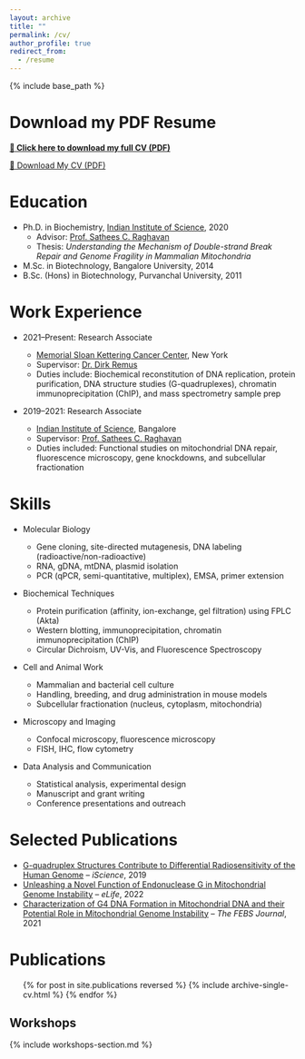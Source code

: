 ```yaml
---
layout: archive
title: ""
permalink: /cv/
author_profile: true
redirect_from:
  - /resume
---
```


{% include base_path %}

# Download my PDF Resume
**[📄 Click here to download my full CV (PDF)](/files/SumedhaDahal_CV_Scientist.pdf)**


<p><a href="/files/SumedhaDahal_CV_Scientist.pdf" target="_blank" class="btn btn--info">📄 Download My CV (PDF)</a></p>



Education
============
* Ph.D. in Biochemistry, [Indian Institute of Science](https://biochem.iisc.ac.in/sathees-c-raghavan.php), 2020  
  * Advisor: [Prof. Sathees C. Raghavan](https://satheesscrlab10.wixsite.com/website)  
  * Thesis: *Understanding the Mechanism of Double-strand Break Repair and Genome Fragility in Mammalian Mitochondria*
* M.Sc. in Biotechnology, Bangalore University, 2014  
* B.Sc. (Hons) in Biotechnology, Purvanchal University, 2011  

Work Experience
=================
* 2021–Present: Research Associate  
  * [Memorial Sloan Kettering Cancer Center](https://www.mskcc.org/research/ski/labs/members/sumedha-dahal), New York  
  * Supervisor: [Dr. Dirk Remus](https://www.mskcc.org/research/ski/labs/dirk-remus)  
  * Duties include: Biochemical reconstitution of DNA replication, protein purification, DNA structure studies (G-quadruplexes), chromatin immunoprecipitation (ChIP), and mass spectrometry sample prep  

* 2019–2021: Research Associate  
  * [Indian Institute of Science](https://www.iisc.ac.in), Bangalore  
  * Supervisor: [Prof. Sathees C. Raghavan](https://satheesscrlab10.wixsite.com/website)  
  * Duties included: Functional studies on mitochondrial DNA repair, fluorescence microscopy, gene knockdowns, and subcellular fractionation  

Skills
======
* Molecular Biology  
  * Gene cloning, site-directed mutagenesis, DNA labeling (radioactive/non-radioactive)  
  * RNA, gDNA, mtDNA, plasmid isolation  
  * PCR (qPCR, semi-quantitative, multiplex), EMSA, primer extension  

* Biochemical Techniques  
  * Protein purification (affinity, ion-exchange, gel filtration) using FPLC (Akta)  
  * Western blotting, immunoprecipitation, chromatin immunoprecipitation (ChIP)  
  * Circular Dichroism, UV-Vis, and Fluorescence Spectroscopy  

* Cell and Animal Work  
  * Mammalian and bacterial cell culture  
  * Handling, breeding, and drug administration in mouse models  
  * Subcellular fractionation (nucleus, cytoplasm, mitochondria)  

* Microscopy and Imaging  
  * Confocal microscopy, fluorescence microscopy  
  * FISH, IHC, flow cytometry  

* Data Analysis and Communication  
  * Statistical analysis, experimental design  
  * Manuscript and grant writing  
  * Conference presentations and outreach

Selected Publications
=======================
* [G-quadruplex Structures Contribute to Differential Radiosensitivity of the Human Genome](https://scholar.google.com/citations?view_op=view_citation&hl=en&user=zSO66YwAAAAJ&citation_for_view=zSO66YwAAAAJ:Y0pCki6q_DkC) – *iScience*, 2019  
* [Unleashing a Novel Function of Endonuclease G in Mitochondrial Genome Instability](https://scholar.google.com/citations?view_op=view_citation&hl=en&user=zSO66YwAAAAJ&citation_for_view=zSO66YwAAAAJ:Tyk-4Ss8FVUC) – *eLife*, 2022  
* [Characterization of G4 DNA Formation in Mitochondrial DNA and their Potential Role in Mitochondrial Genome Instability](https://scholar.google.com/citations?view_op=view_citation&hl=en&user=zSO66YwAAAAJ&citation_for_view=zSO66YwAAAAJ:Y0pCki6q_DkC) – *The FEBS Journal*, 2021  


Publications
======
  <ul>{% for post in site.publications reversed %}
    {% include archive-single-cv.html %}
  {% endfor %}</ul>
  
## Workshops

{% include workshops-section.md %}

  

